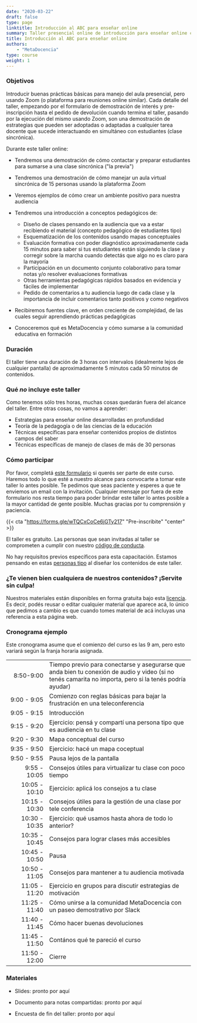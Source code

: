 ```yaml
---
date: "2020-03-22"
draft: false
type: page
linktitle: Introducción al ABC para enseñar online
summary: Taller presencial online de introducción para enseñar online cualquier tema. Página en modificación continua. Falta información sobre el curso, esperamos completarla muy pronto.
title: Introducción al ABC para enseñar online
authors: 
    - "MetaDocencia"
type: course
weight: 1
---
```


### Objetivos 

Introducir buenas prácticas básicas para manejo del aula presencial, pero usando Zoom (o plataforma para reuniones online similar). Cada detalle del taller, empezando por el formulario de demostración de interés y pre-inscripción hasta el pedido de devolución cuando termina el taller, pasando por la ejecución del mismo usando Zoom, son una demostración de estrategias que pueden ser adoptadas o adaptadas a cualquier tarea docente que sucede interactuando en simultáneo con estudiantes (clase sincrónica).

Durante este taller online:

* Tendremos una demostración de cómo contactar y preparar estudiantes para sumarse a una clase sincrónica ("la previa")

* Tendremos una demostración de cómo manejar un aula virtual sincrónica de 15 personas usando la plataforma Zoom

* Veremos ejemplos de cómo crear un ambiente positivo para nuestra audiencia

* Tendremos una introducción a conceptos pedagógicos de:  
  - Diseño de clases pensando en la audiencia que va a estar recibiendo el material (concepto pedagógico de estudiantes tipo)
  - Esquematización de los contenidos usando mapas conceptuales
  - Evaluación formativa con poder diagnóstico aproximadamente cada 15 minutos para saber si tus estudiantes están siguiendo la clase y corregir sobre la marcha cuando detectás que algo no es claro para la mayoría  
  - Participación en un documento conjunto colaborativo para tomar notas y/o resolver evaluaciones formativas
  - Otras herramientas pedagógicas rápidos basados en evidencia y fáciles de implementar
  - Pedido de comentarios a tu audiencia luego de cada clase y la importancia de incluir comentarios tanto positivos y como negativos

* Recibiremos fuentes clave, en orden creciente de complejidad, de las cuales seguir aprendiendo prácticas pedagógicas

* Conoceremos qué es MetaDocencia y cómo sumarse a la comunidad educativa en formación

### Duración

El taller tiene una duración de 3 horas con intervalos (idealmente lejos de cualquier pantalla) de aproximadamente 5 minutos cada 50 minutos de contenidos.

### Qué _no_ incluye este taller

Como tenemos sólo tres horas, muchas cosas quedarán fuera del alcance del taller. Entre otras cosas, no vamos a aprender:

* Estrategias para enseñar online desarrolladas en profundidad
* Teoría de la pedagogía o de las ciencias de la educación
* Técnicas específicas para enseñar contenidos propios de distintos campos del saber
* Técnicas específicas de manejo de clases de más de 30 personas

### Cómo participar 

Por favor, completá [este formulario](https://forms.gle/wTQCxCoCe6jGTy217) si querés ser parte de este curso. Haremos todo lo que esté a nuestro alcance para convocarte a tomar este taller lo antes posible. Te pedimos que seas paciente y esperes a que te enviemos un email con la invitación. Cualquier mensaje por fuera de este formulario nos resta tiempo para poder brindar este taller lo antes posible a la mayor cantidad de gente posible. Muchas gracias por tu comprensión y paciencia.

{{< cta "https://forms.gle/wTQCxCoCe6jGTy217" "Pre-inscribite" "center" >}}

El taller es gratuito. Las personas que sean invitadas al taller se comprometen a cumplir con nuestro [código de conducta](https://github.com/MetaDocencia/SitioWeb/blob/master/content/cdc.md).

No hay requisitos previos específicos para esta capacitación. Estamos pensando en estas [personas tipo](/post/personas-tipo/) al diseñar los contenidos de este taller.

### ¿Te vienen bien cualquiera de nuestros contenidos? ¡Servite sin culpa!

Nuestros materiales están disponibles en forma gratuita bajo esta [licencia](https://creativecommons.org/licenses/by/4.0/deed.es). Es decir, podés reusar o editar cualquier material que aparece acá, lo único que pedimos a cambio es que cuando tomes material de acá incluyas una referencia a esta página web.

### Cronograma ejemplo 

Este cronograma asume que el comienzo del curso es las 9 am, pero esto variará según la franja horaria asignada.

|    |   | 
| ---:|:-- |
|<img width=150/> 8:50-9:00 | Tiempo previo para conectarse y asegurarse que anda bien tu conexión de audio y video (si no tenés camarita no importa, pero si la tenés podría ayudar) |
|9:00 - 9:05 | Comienzo con reglas básicas para bajar la frustración en una teleconferencia |
|9:05 - 9:15 | Introducción |
|9:15 - 9:20 |Ejercicio: pensá y compartí una persona tipo que es audiencia en tu clase |
|9:20 - 9:30 | Mapa conceptual del curso |
|9:35 - 9:50 |Ejercicio: hacé un mapa coceptual |
|9:50 - 9:55 |Pausa lejos de la pantalla |
|9:55 - 10:05 |Consejos útiles para virtualizar tu clase con poco tiempo|
|10:05 - 10:10| Ejercicio: aplicá los consejos a tu clase|
|10:15 - 10:30| Consejos útiles para la gestión de una clase por tele conferencia|
|10:30 - 10:35| Ejercicio: qué usamos hasta ahora de todo lo anterior?|
|10:35 - 10:45| Consejos para lograr clases más accesibles|
|10:45 - 10:50| Pausa|
|10:50 - 11:05| Consejos para mantener a tu audiencia motivada|
|11:05 - 11:20| Ejercicio en grupos para discutir estrategias de motivación|
|11:25 - 11:40| Cómo unirse a la comunidad MetaDocencia con un paseo demostrativo por  Slack|
|11:40 - 11:45| Cómo hacer buenas devoluciones|
|11:45 - 11:50| Contános qué te pareció el curso|
|11:50 - 12:00| Cierre|

### Materiales

* Slides: pronto por aquí

* Documento para notas compartidas: pronto por aquí

* Encuesta de fin del taller: pronto por aquí

